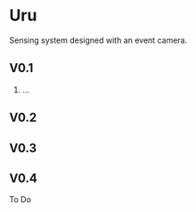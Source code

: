 # Uru
Sensing system designed with an event camera.
## V0.1
1. ...

## V0.2


## V0.3 

## V0.4 
To Do 
